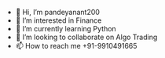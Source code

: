 - 👋 Hi, I’m pandeyanant200
- 👀 I’m interested in Finance
- 🌱 I’m currently learning Python
- 💞️ I’m looking to collaborate on Algo Trading
- 📫 How to reach me +91-9910491665

<!---
pandeyanant200/pandeyanant200 is a ✨ special ✨ repository because its `README.md` (this file) appears on your GitHub profile.
You can click the Preview link to take a look at your changes.
--->
